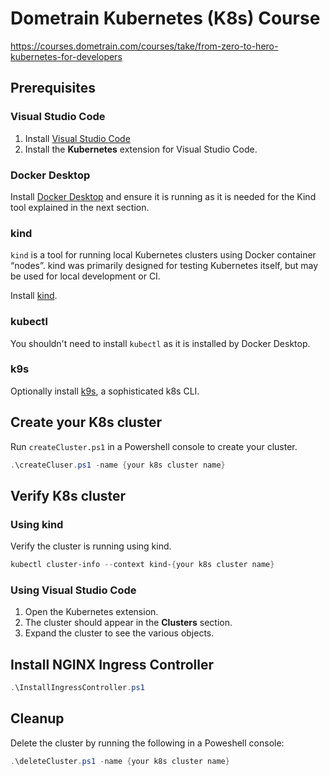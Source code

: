 # Dometrain Kubernetes (K8s) Course

https://courses.dometrain.com/courses/take/from-zero-to-hero-kubernetes-for-developers

## Prerequisites

### Visual Studio Code
1. Install [Visual Studio Code](https://code.visualstudio.com/download)
2. Install the **Kubernetes** extension for Visual Studio Code.

### Docker Desktop
Install [Docker Desktop](https://docs.docker.com/desktop/install/windows-install/) and ensure it is running as it is needed for the Kind tool explained in the next section.

### kind
`kind` is a tool for running local Kubernetes clusters using Docker container “nodes”.
kind was primarily designed for testing Kubernetes itself, but may be used for local development or CI.

Install [kind](https://kind.sigs.k8s.io/).

### kubectl
You shouldn't need to install `kubectl` as it is installed by Docker Desktop.

### k9s
Optionally install [k9s](https://k9scli.io/), a sophisticated k8s CLI.  

## Create your K8s cluster
Run `createCluster.ps1` in a Powershell console to create your cluster.

```powershell
.\createCluser.ps1 -name {your k8s cluster name}
````

## Verify K8s cluster

### Using kind
Verify the cluster is running using kind.

```powershell
kubectl cluster-info --context kind-{your k8s cluster name}
```
### Using Visual Studio Code
1. Open the Kubernetes extension.
2. The cluster should appear in the **Clusters** section.
3. Expand the cluster to see the various objects.

## Install NGINX Ingress Controller
```powershell
.\InstallIngressController.ps1
```

## Cleanup
Delete the cluster by running the following in a Poweshell console:

```powershell
.\deleteCluster.ps1 -name {your k8s cluster name}
```
